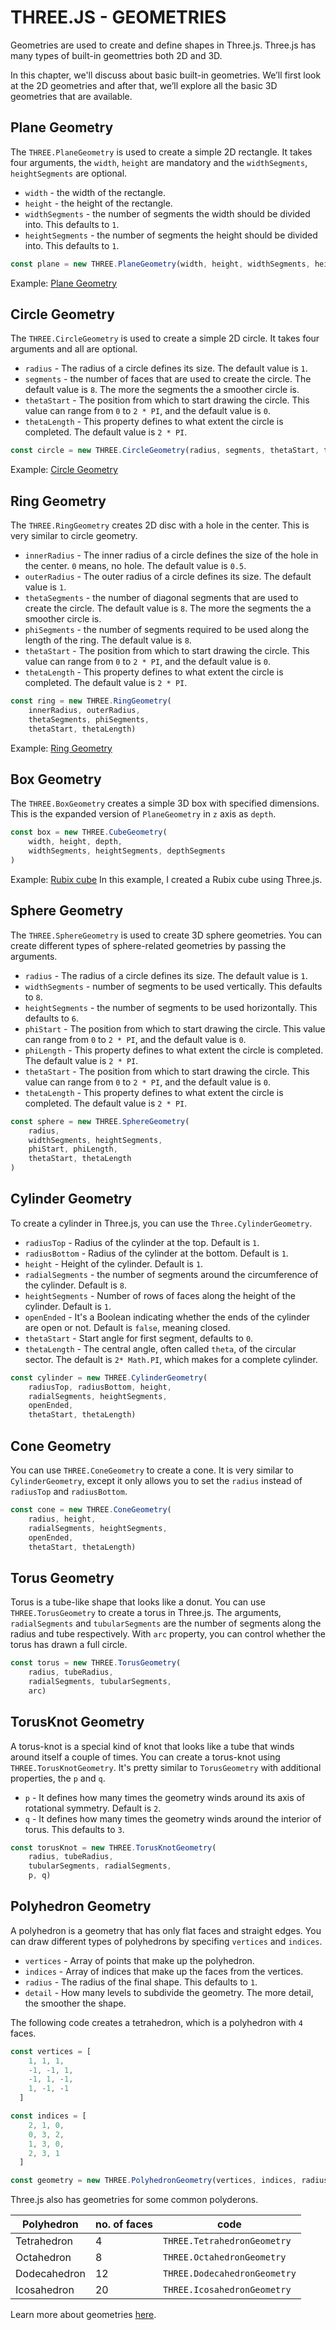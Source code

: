 # THREE.JS - GEOMETRIES

Geometries are used to create and define shapes in Three.js. Three.js has many types of built-in geomettries both 2D and 3D.

In this chapter, we'll discuss about basic built-in geometries. We’ll first look at the 2D geometries and after that, we’ll explore all the basic 3D geometries that are available.

## Plane Geometry

The `THREE.PlaneGeometry` is used to create a simple 2D rectangle. It takes four arguments, the `width`, `height` are mandatory and the `widthSegments`, `heightSegments` are optional.

- `width` -  the width of the rectangle.
- `height` -  the height of the rectangle.
- `widthSegments` - the number of segments the width should be divided into. This defaults to `1`.
- `heightSegments` - the number of segments the height should be divided into. This defaults to `1`.

```js
const plane = new THREE.PlaneGeometry(width, height, widthSegments, heightSegments)
```

Example: [Plane Geometry]()

## Circle Geometry

The `THREE.CircleGeometry` is used to create a simple 2D circle. It takes four arguments and all are optional.

- `radius` - The radius of a circle defines its size. The default value is `1`.
- `segments` - the number of faces that are used to create the circle. The default value is `8`. The more the segments the a smoother circle is.
- `thetaStart` - The position from which to start drawing the circle. This value can range from `0` to `2 * PI`, and the default value is `0`.
- `thetaLength` - This property defines to what extent the circle is completed. The default value is `2 * PI`.

```js
const circle = new THREE.CircleGeometry(radius, segments, thetaStart, thetaLength)
```

Example: [Circle Geometry]()

## Ring Geometry

The `THREE.RingGeometry` creates 2D disc with a hole in the center. This is very similar to circle geometry.

- `innerRadius` - The inner radius of a circle defines the size of the hole in the center. `0` means, no hole. The default value is `0.5`.
- `outerRadius` - The outer radius of a circle defines its size. The default value is `1`.
- `thetaSegments` - the number of diagonal segments that are used to create the circle. The default value is `8`. The more the segments the a smoother circle is.
- `phiSegments` -  the number of segments required to be used along the length of the ring. The default value is `8`.
- `thetaStart` - The position from which to start drawing the circle. This value can range from `0` to `2 * PI`, and the default value is `0`.
- `thetaLength` - This property defines to what extent the circle is completed. The default value is `2 * PI`.

```js
const ring = new THREE.RingGeometry(
    innerRadius, outerRadius,
    thetaSegments, phiSegments,
    thetaStart, thetaLength)
```

Example: [Ring Geometry]()

## Box Geometry

The `THREE.BoxGeometry` creates a simple 3D box with specified dimensions. This is the expanded version of `PlaneGeometry` in `z` axis as `depth`.

```js
const box = new THREE.CubeGeometry(
    width, height, depth, 
    widthSegments, heightSegments, depthSegments
)
```

Example: [Rubix cube]()
In this example, I created a Rubix cube using Three.js.

## Sphere Geometry

The `THREE.SphereGeometry` is used to create 3D sphere geometries.  You can create different types of sphere-related geometries by passing the arguments.

- `radius` - The radius of a circle defines its size. The default value is `1`.
- `widthSegments` - number of segments to be used vertically. This defaults to `8`.
- `heightSegments` -  the number of segments to be used horizontally. This defaults to `6`.
- `phiStart` - The position from which to start drawing the circle. This value can range from `0` to `2 * PI`, and the default value is `0`.
- `phiLength` - This property defines to what extent the circle is completed. The default value is `2 * PI`.
- `thetaStart` - The position from which to start drawing the circle. This value can range from `0` to `2 * PI`, and the default value is `0`.
- `thetaLength` - This property defines to what extent the circle is completed. The default value is `2 * PI`.

```js
const sphere = new THREE.SphereGeometry(
    radius, 
    widthSegments, heightSegments, 
    phiStart, phiLength, 
    thetaStart, thetaLength
)
```

## Cylinder Geometry

To create a cylinder in Three.js, you can use the `Three.CylinderGeometry`.

- `radiusTop` - Radius of the cylinder at the top. Default is `1`.
- `radiusBottom` - Radius of the cylinder at the bottom. Default is `1`.
- `height` - Height of the cylinder. Default is `1`.
- `radialSegments` - the number of segments around the circumference of the cylinder. Default is `8`.
- `heightSegments` - Number of rows of faces along the height of the cylinder. Default is `1`.
- `openEnded` - It's a Boolean indicating whether the ends of the cylinder are open or not. Default is `false`, meaning closed.
- `thetaStart` - Start angle for first segment, defaults to `0`.
- `thetaLength` - The central angle, often called `theta`, of the circular sector. The default is `2* Math.PI`, which makes for a complete cylinder.

```js
const cylinder = new THREE.CylinderGeometry(
    radiusTop, radiusBottom, height,
    radialSegments, heightSegments,
    openEnded,
    thetaStart, thetaLength)
```

## Cone Geometry

You can use `THREE.ConeGeometry` to create a cone. It is very similar to `CylinderGeometry`, except it only allows you to set the `radius` instead of `radiusTop` and `radiusBottom`.

```js
const cone = new THREE.ConeGeometry(
    radius, height,
    radialSegments, heightSegments,
    openEnded,
    thetaStart, thetaLength)
```

## Torus Geometry

Torus is a tube-like shape that looks like a donut. You can use `THREE.TorusGeometry` to create a torus in Three.js. The arguments, `radialSegments` and `tubularSegments` are the number of segments along the radius and tube respectively. With `arc` property, you can control whether the torus has drawn a full circle.

```js
const torus = new THREE.TorusGeometry(
    radius, tubeRadius,
    radialSegments, tubularSegments,
    arc)
```

## TorusKnot Geometry

A torus-knot is a special kind of knot that looks like a tube that winds around itself a couple of times. You can create a torus-knot using `THREE.TorusKnotGeometry`. It's pretty similar to `TorusGeometry` with additional properties, the `p` and `q`.

- `p` - It defines how many times the geometry winds around its axis of rotational symmetry. Default is `2`.
- `q` - It defines how many times the geometry winds around the interior of torus. This defaults to `3`.

```js
const torusKnot = new THREE.TorusKnotGeometry(
    radius, tubeRadius, 
    tubularSegments, radialSegments, 
    p, q)
```

## Polyhedron Geometry

A polyhedron is a geometry that has only flat faces and straight edges. You can draw different types of polyhedrons by specifing `vertices` and `indices`.

- `vertices` - Array of points that make up the polyhedron.
- `indices` - Array of indices that make up the faces from the vertices.
- `radius` - The radius of the final shape. This defaults to `1`.
- `detail` - How many levels to subdivide the geometry. The more detail, the smoother the shape.

The following code creates a tetrahedron, which is a polyhedron with `4` faces.

```js
const vertices = [
    1, 1, 1,
    -1, -1, 1,
    -1, 1, -1,
    1, -1, -1
  ]

const indices = [
    2, 1, 0,
    0, 3, 2,
    1, 3, 0,
    2, 3, 1
  ]

const geometry = new THREE.PolyhedronGeometry(vertices, indices, radius, detail)
```

Three.js also has geometries for some common polyderons.

|Polyhedron| no. of faces|code|
|-----|-----|-----|
|Tetrahedron| 4 | `THREE.TetrahedronGeometry`|
|Octahedron| 8 | `THREE.OctahedronGeometry`|
|Dodecahedron| 12 | `THREE.DodecahedronGeometry`|
|Icosahedron| 20 | `THREE.IcosahedronGeometry`|

Learn more about geometries [here](https://threejs.org/docs/#api/en/geometries/BoxGeometry).